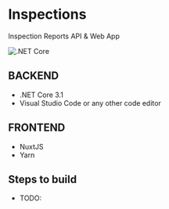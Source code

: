 # Inspections
Inspection Reports API & Web App

![.NET Core](https://github.com/ivaneliasoo/Inspections/workflows/.NET%20Core/badge.svg)

BACKEND
----------
- .NET Core 3.1
- Visual Studio Code or any other code editor

FRONTEND
----------
- NuxtJS
- Yarn

Steps to build
---
- TODO:

